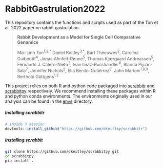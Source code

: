 # RabbitGastrulation2022

This repository contains the functions and scripts used as part of the Ton et al. 2022 paper on rabbit gastrulation. 



> **Rabbit Development as a Model for Single Cell Comparative Genomics**
>
> Mai-Linh Ton<sup>1,2,\*</sup> Daniel Keitley<sup>3,*</sup>, Bart Theeuwes<sup>2</sup>, Carolina Guibentif<sup>4</sup>, Jonas Ahnfelt-Rønne<sup>5</sup>, Thomas Kjærgaard Andreassen<sup>5</sup>, Fernando J. Calero-Nieto<sup>2</sup>, Ivan Imaz-Rosshandler<sup>6</sup>, Blanca Pijuan-Sala<sup>7</sup>, Jennifer Nichols<sup>2</sup>, Èlia Benito-Gutiérrez<sup>3</sup>, John Marioni<sup>7,8,9</sup>, Berthold Göttgens<sup>1,2</sup>



This project relies on both R and python code packaged into [scrabbitr](https://github.com/dkeitley/scrabbitr) and [scrabbitpy](https://github.com/dkeitley/scrabbitpy) respectively. We recommend installing these packages within R and python conda environments. The environments originally used in our analysis can be found in the [envs](envs/) directory.  

##### Installing scrabbitr

```R
# Inside R session
devtools::install_github("https://github.com/dkeitley/scrabbitr")
```

##### Installing scrabbit

```bash
git clone https://github.com/dkeitley/scrabbitpy.git
cd scrabbitpy
pip install .
```



